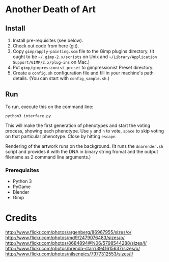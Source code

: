 # Another Death of Art

## Install

1) Install pre-requisites (see below).
2) Check out code from here (git).
3) Copy `gimp/apply-painting.scm` file to the Gimp plugins directory. (It ought to be `~/.gimp-2.x/scripts` on Unix and `~/Library/Application Support/GIMP/2.x/plug-ins` on Mac.)
4) Put `gimp/gimpressionist_preset` to gimpressionist Preset directory.
5) Create a `config.sh` configuration file and fill in your machine's path details. (You can start with `config_sample.sh`.)


## Run

To run, execute this on the command line:

    python3 interface.py

This will make the first generation of phenotypes and start the voting
process, showing each phenotype. Use `y` and `n` to vote, `space` to
skip voting on that particular phenotype. Close by hitting `escape`.

Rendering of the artwork runs on the background. (It runs the
`dnarender.sh` script and provides it with the DNA in binary string
fromat and the output filename as 2 command line arguments.)

### Prerequisites

* Python 3
* PyGame
* Blender
* Gimp

# Credits

http://www.flickr.com/photos/argenberg/86967955/sizes/o/
http://www.flickr.com/photos/md9/2479076483/sizes/o/
http://www.flickr.com/photos/8684894@N06/5798544288/sizes/l/
http://www.flickr.com/photos/brenda-starr/3941615637/sizes/o/
http://www.flickr.com/photos/nilsenpics/7977312553/sizes/l/
